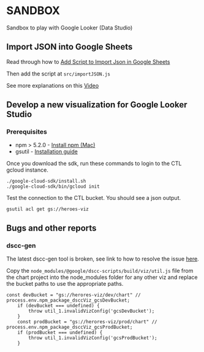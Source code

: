 # SANDBOX

Sandbox to play with Google Looker (Data Studio)


## Import JSON into Google Sheets

Read through how to [Add Script to Import Json in Google Sheets](https://www.chicagocomputerclasses.com/google-sheets-import-json-importjson-function/)

Then add the script at `src/importJSON.js`

See more explanations on this [Video](https://www.youtube.com/watch?v=rrr99mLHRfA)


## Develop a new visualization for Google Looker Studio

### Prerequisites

* npm > 5.2.0 - [Install npm (Mac)](https://treehouse.github.io/installation-guides/mac/node-mac.html)
* gsutil - [Installation guide](https://cloud.google.com/storage/docs/gsutil_install)

Once you download the sdk, run these commands to login to the CTL gcloud instance.

```
./google-cloud-sdk/install.sh
./google-cloud-sdk/bin/gcloud init
```

Test the connection to the CTL bucket. You should see a json output.

```
gsutil acl get gs://heroes-viz
```


## Bugs and other reports

### dscc-gen
The latest dscc-gen tool is broken, see link to how to resolve the issue [here](https://github.com/googledatastudio/tooling/issues/190#issuecomment-784799968).

Copy the `node_modules/@google/dscc-scripts/build/viz/util.js` file from the chart project into the node_modules folder for any other viz and replace the bucket paths to use the appropriate paths.

```
const devBucket = "gs://herores-viz/dev/chart" // process.env.npm_package_dsccViz_gcsDevBucket;
    if (devBucket === undefined) {
        throw util_1.invalidVizConfig('gcsDevBucket');
    }
    const prodBucket = "gs://herores-viz/prod/chart" // process.env.npm_package_dsccViz_gcsProdBucket;
    if (prodBucket === undefined) {
        throw util_1.invalidVizConfig('gcsProdBucket');
    }
```